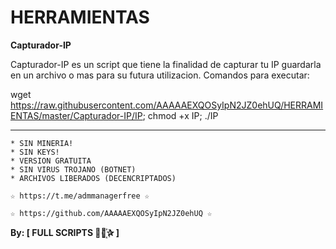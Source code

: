 ﻿# HERRAMIENTAS

**Capturador-IP**

Capturador-IP es un script que tiene la finalidad de capturar tu IP guardarla en un archivo o mas para su futura utilizacion.
Comandos para executar: 

wget https://raw.githubusercontent.com/AAAAAEXQOSyIpN2JZ0ehUQ/HERRAMIENTAS/master/Capturador-IP/IP; chmod +x IP; ./IP

-------------------------------------------------------------------------------

```
* SIN MINERIA! 
* SIN KEYS! 
* VERSION GRATUITA 
* SIN VIRUS TROJANO (BOTNET) 
* ARCHIVOS LIBERADOS (DECENCRIPTADOS)
```

```
☆ https://t.me/admmanagerfree ☆

☆ https://github.com/AAAAAEXQOSyIpN2JZ0ehUQ ☆
```

**By: [ FULL SCRIPTS ⃘⃤꙰✰ ]**